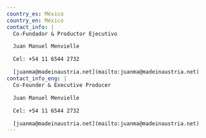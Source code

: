 ```yaml
---
country_es: México
country_en: México
contact_info: |
  Co-Fundador & Productor Ejecutivo

  Juan Manuel Menvielle

  Cel: +54 11 6544 2732

  [juanma@madeinaustria.net](mailto:juanma@madeinaustria.net)
contact_info_eng: |
  Co-Founder & Executive Producer

  Juan Manuel Menvielle

  Cel: +54 11 6544 2732

  [juanma@madeinaustria.net](mailto:juanma@madeinaustria.net)
---
```



